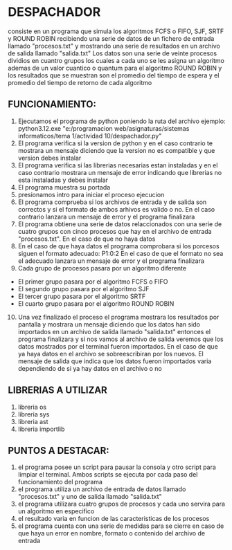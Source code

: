 # DESPACHADOR
consiste en un programa que simula los algoritmos FCFS o FIFO, SJF, SRTF y ROUND ROBIN recibiendo una 
serie de datos de un fichero de entrada llamado "procesos.txt" y mostrando una serie de resultados en un archivo de salida llamado "salida.txt"
Los datos son una serie de veinte procesos dividios en cuantro grupos los cuales a cada uno se les asigna un algoritmo ademas de un valor cuantico o quantum para el algoritmo ROUND ROBIN y los resultados que se muestran son el promedio del tiempo de espera y el promedio del tiempo de retorno de cada algoritmo

## FUNCIONAMIENTO:
1. Ejecutamos el programa de python poniendo la ruta del archivo
ejemplo: python3.12.exe "e:/programacion web/asignaturas/sistemas informaticos/tema 1/actividad 10/despachador.py"
2. El programa verifica si la version de python y en el caso contrario te mostrara un mensaje diciendo que la version no es compatible y que version debes instalar
3. El programa verifica si las librerias necesarias estan instaladas y en el caso contrario mostrara un mensaje de error indicando que librerias no esta instaladas y debes instalar
4. El programa muestra su portada
5. presionamos intro para iniciar el proceso ejecucion
6. El programa comprueba si los archivos de entrada y de salida son correctos y si el formato de ambos arhivos es valido o no. En el caso contrario lanzara un mensaje de error y el programa finalizara
7. El programa obtiene una serie de datos relaccionados con una serie de cuatro grupos con cinco procesos que hay en el archivo de entrada "procesos.txt". En el caso de que no haya datos
8. En el caso de que haya datos el programa comprobara si los porcesos siguen el formato adecuado:
P1:0:2 
En el caso de que el formato no sea el adecuado lanzara un mensaje de error y el programa finalizara
9. Cada grupo de procesos pasara por un algoritmo diferente
* El primer grupo pasara por el algoritmo FCFS o FIFO
* El segundo grupo pasara por el algoritmo SJF
* El tercer grupo pasara por el algoritmo SRTF
* El cuarto grupo pasara por el algoritmo ROUND ROBIN
10. Una vez finalizado el proceso el programa mostrara los resultados por pantalla y mostrara un mensaje diciendo que los datos han sido importados en un archivo de salida llamado "salida.txt" entonces el programa finalizara y si nos vamos al archivo de salida veremos que los datos mostrados por el terminal fueron importados. En el caso de que ya haya datos en el archivo se sobreescribiran por los nuevos. El mensaje de salida que indica que los datos fueron importados varia dependiendo de si ya hay datos en el archivo o no

## LIBRERIAS A UTILIZAR
1. libreria os
2. libreria sys
3. libreria ast
4. libreria importlib

## PUNTOS A DESTACAR:
1. el programa posee un script para pausar la consola y otro script para limpiar el terminal. Ambos scripts se ejecuta por cada paso del funcionamiento del programa
2. el programa utiliza un archivo de entrada de datos llamado "procesos.txt" y uno de salida llamado "salida.txt"
3. el programa utilizara cuatro grupos de procesos y cada uno servira para un algoritmo en especifico
4. el resultado varia en funcion de las caracteristicas de los procesos
5. el programa cuenta con una serie de medidas para se cierre en caso de que haya un error en nombre, formato o contenido del archivo de entrada